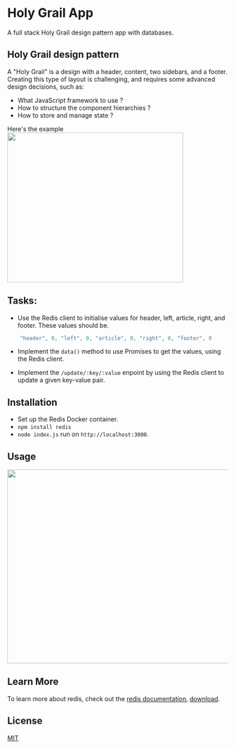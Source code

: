 # Holy Grail App

A full stack Holy Grail design pattern app with databases.
## Holy Grail design pattern

A "Holy Grail" is a design with a header, content, two sidebars, and a footer. Creating this type of layout is challenging, and requires some advanced design decisions, such as:

- What JavaScript framework to use ?
- How to structure the component hierarchies ?
- How to store and manage state ?

Here's the example
<img src = '' width="400" height="340"> 

## Tasks:

- Use the Redis client to initialise values for header, left, article, right, and footer. These values should be.

```javascript
    "header", 0, "left", 0, "article", 0, "right", 0, "footer", 0 
```

- Implement the ```data()``` method to use Promises to get the values, using the Redis client.

- Implement the ```/update/:key/:value``` enpoint by using the Redis client to update a given key-value pair.

## Installation

- Set up the Redis Docker container.
- ```npm install redis```
- `node index.js` run on `http://localhost:3000`.

## Usage

<img src = '' width="550" height="440"> 

## Learn More

To learn more about redis, check out the [redis documentation](https://redis.io/documentation), [download](https://redis.io/download).

## License

[MIT](https://github.com/anyapages/holy-grail-app/blob/main/LICENSE) 
